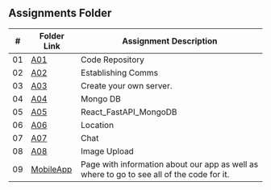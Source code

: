 ##  Assignments Folder

|   #   | Folder Link | Assignment Description                                          |
| :---: | ----------- | ----------------------------------------------------------      |
| 01    | [A01](https://github.com/bglawson1001/4443-MobileApps-Lawson/tree/main/Assignments/A01) | Code Repository
| 02    | [A02](https://github.com/bglawson1001/4443-MobileApps-Lawson/tree/main/Assignments/A02) | Establishing Comms
| 03    | [A03](https://github.com/bglawson1001/4443-MobileApps-Lawson/tree/main/Assignments/A03) | Create your own server.
| 04    | [A04](https://github.com/bglawson1001/4443-MobileApps-Lawson/tree/main/Assignments/A04) | Mongo DB
| 05    | [A05](https://github.com/bglawson1001/4443-MobileApps-Lawson/tree/main/Assignments/A05) | React_FastAPI_MongoDB
| 06    | [A06](https://github.com/bglawson1001/4443-MobileApps-Lawson/tree/main/Assignments/A06) | Location
| 07    | [A07](https://github.com/bglawson1001/4443-MobileApps-Lawson/tree/main/Assignments/A07) | Chat
| 08    | [A08](https://github.com/bglawson1001/4443-MobileApps-Lawson/tree/main/Assignments/A08) | Image Upload 
| 09   | [MobileApp](https://github.com/bglawson1001/4443-MobileApps-Lawson/blob/main/Assignments/MobileApp/README.md) | Page with information about our app as well as where to go to see all of the code for it.









